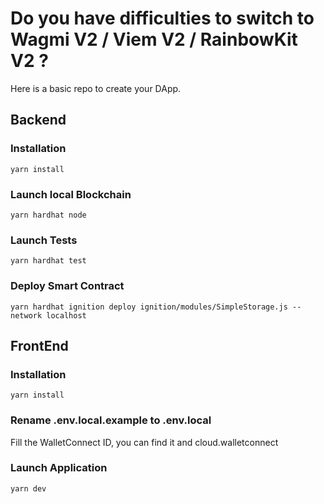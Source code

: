 # Do you have difficulties to switch to Wagmi V2 / Viem V2 / RainbowKit V2 ?

Here is a basic repo to create your DApp.

## Backend 

### Installation

```yarn install```

### Launch local Blockchain

```yarn hardhat node```

### Launch Tests

```yarn hardhat test```

### Deploy Smart Contract

```yarn hardhat ignition deploy ignition/modules/SimpleStorage.js --network localhost```

## FrontEnd

### Installation

```yarn install```

### Rename .env.local.example to .env.local

Fill the WalletConnect ID, you can find it and cloud.walletconnect

### Launch Application

```yarn dev```
